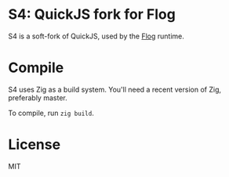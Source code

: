 # S4: QuickJS fork for Flog

S4 is a soft-fork of QuickJS, used by the [Flog][flog] runtime.

# Compile

S4 uses Zig as a build system. You'll need a recent version of Zig, preferably
master.

To compile, run `zig build`.

# License

MIT

[flog]: https://github.com/flogjs/flog
